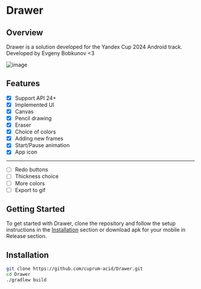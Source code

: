 # Drawer

## Overview
Drawer is a solution developed for the Yandex Cup 2024 Android track. Developed by Evgeny Bobkunov <3

![image](https://github.com/user-attachments/assets/e39c181b-d54f-418f-b1e2-438653c4cf03)

## Features
- [x] Support API 24+
- [x] Implemented UI
- [x] Canvas
- [x] Pencil drawing
- [x] Eraser
- [x] Choice of colors
- [x] Adding new frames
- [x] Start/Pause animation
- [x] App icon
---
- [ ] Redo buttons
- [ ] Thickness choice
- [ ] More colors
- [ ] Export to gif

## Getting Started
To get started with Drawer, clone the repository and follow the setup instructions in the [Installation](#installation) section or download apk for your mobile in Release section.

## Installation
```bash
git clone https://github.com/cuprum-acid/Drawer.git
cd Drawer
./gradlew build
```
